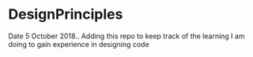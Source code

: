 # DesignPrinciples
Date 5 October 2018..
Adding this repo to keep track of the learning I am doing to gain experience in designing code

